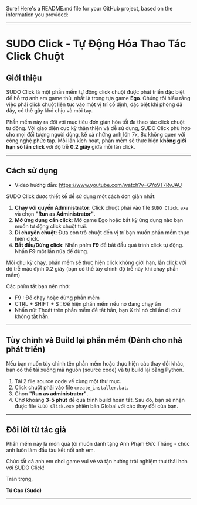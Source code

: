 Sure! Here's a README.md file for your GitHub project, based on the information you provided:

---

# SUDO Click - Tự Động Hóa Thao Tác Click Chuột

## Giới thiệu

SUDO Click là một phần mềm tự động click chuột được phát triển đặc biệt để hỗ trợ anh em game thủ, nhất là trong tựa game **Ego**. Chúng tôi hiểu rằng việc phải click chuột liên tục vào một vị trí cố định, đặc biệt khi phòng đã đầy, có thể gây khó chịu và mỏi tay.

Phần mềm này ra đời với mục tiêu đơn giản hóa tối đa thao tác click chuột tự động. Với giao diện cực kỳ thân thiện và dễ sử dụng, SUDO Click phù hợp cho mọi đối tượng người dùng, kể cả những anh lớn 7x, 8x không quen với công nghệ phức tạp. Mỗi lần kích hoạt, phần mềm sẽ thực hiện **không giới hạn số lần click** với độ trễ **0.2 giây** giữa mỗi lần click.

---

## Cách sử dụng

- Video hướng dẫn: https://www.youtube.com/watch?v=GYo9T7RvJAU

SUDO Click được thiết kế để sử dụng một cách đơn giản nhất:

1.  **Chạy với quyền Administrator**: Click chuột phải vào file `SUDO Click.exe` và chọn **"Run as Administrator"**.
2.  **Mở ứng dụng cần click**: Mở game Ego hoặc bất kỳ ứng dụng nào bạn muốn tự động click chuột trái.
3.  **Di chuyển chuột**: Đưa con trỏ chuột đến vị trí bạn muốn phần mềm thực hiện click.
4.  **Bắt đầu/Dừng click**: Nhấn phím **F9** để bắt đầu quá trình click tự động. Nhấn **F9** một lần nữa để dừng.

Mỗi chu kỳ chạy, phần mềm sẽ thực hiện click không giới hạn, lần click với độ trễ mặc định 0.2 giây (bạn có thể tùy chỉnh độ trễ này khi chạy phần mềm)

Các phím tắt bạn nên nhớ:
- F9 : Để chạy hoặc dừng phần mềm
- CTRL + SHIFT + S : Để hiện phần mềm nếu nó đang chạy ẩn
- Nhấn nút Thoát trên phần mềm để tắt hẳn, bạn X thì nó chỉ ẩn đi chứ không tắt hẳn.

---

## Tùy chỉnh và Build lại phần mềm (Dành cho nhà phát triển)

Nếu bạn muốn tùy chỉnh tên phần mềm hoặc thực hiện các thay đổi khác, bạn có thể tải xuống mã nguồn (source code) và tự build lại bằng Python.

1.  Tải 2 file source code về cùng một thư mục.
2.  Click chuột phải vào file `create_installer.bat`.
3.  Chọn **"Run as administrator"**.
4.  Chờ khoảng **3-5 phút** để quá trình build hoàn tất. Sau đó, bạn sẽ nhận được file `SUDO Click.exe` phiên bản Global với các thay đổi của bạn.

---

## Đôi lời từ tác giả

Phần mềm này là món quà tôi muốn dành tặng Anh Phạm Đức Thắng - chúc anh luôn làm đầu tàu kết nối anh em.

Chúc tất cả anh em chơi game vui vẻ và tận hưởng trải nghiệm thư thái hơn với SUDO Click!

Trân trọng,

**Tú Cao (Sudo)**

---
